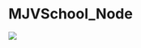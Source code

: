 # MJVSchool_Node

<div alin="center">
<img src='https://user-images.githubusercontent.com/36546342/236071998-52329224-5b5e-4ba2-9bba-6f29a451b505.JPG'/>
</div>
